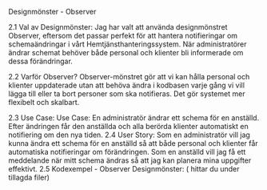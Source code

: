Designmönster - Observer

2.1 Val av Designmönster:
Jag har valt att använda designmönstret Observer, eftersom det passar perfekt för att hantera notifieringar om schemaändringar i vårt Hemtjänsthanteringssystem. När administratörer ändrar schemat behöver både personal och klienter bli informerade om dessa förändringar.

2.2 Varför Observer?
Observer-mönstret gör att vi kan hålla personal och klienter uppdaterade utan att behöva ändra i kodbasen varje gång vi vill lägga till eller ta bort personer som ska notifieras. Det gör systemet mer flexibelt och skalbart.

2.3 Use Case:
Use Case: En administratör ändrar ett schema för en anställd. Efter ändringen får den anställda och alla berörda klienter automatiskt en notifiering om den nya tiden.
2.4 User Story:
Som en administratör vill jag kunna ändra ett schema för en anställd så att både personal och klienter får automatiska notifieringar om förändringen.
Som en anställd vill jag få ett meddelande när mitt schema ändras så att jag kan planera mina uppgifter effektivt.
2.5 Kodexempel - Observer Designmönster:
( hittar du under tillagda filer)
